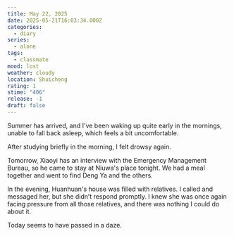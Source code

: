 ```yaml
---
title: May 22, 2025
date: 2025-05-21T16:03:34.000Z
categories:
  - diary
series:
  - alone
tags:
  - classmate
mood: lost
weather: cloudy
location: Shuicheng
rating: 1
stime: "406"
release: -1
draft: false
---
```


Summer has arrived, and I've been waking up quite early in the mornings, unable to fall back asleep, which feels a bit uncomfortable.  

After studying briefly in the morning, I felt drowsy again.  

Tomorrow, Xiaoyi has an interview with the Emergency Management Bureau, so he came to stay at Niuwa's place tonight. We had a meal together and went to find Deng Ya and the others.  

In the evening, Huanhuan's house was filled with relatives. I called and messaged her, but she didn’t respond promptly. I knew she was once again facing pressure from all those relatives, and there was nothing I could do about it.  

Today seems to have passed in a daze. 